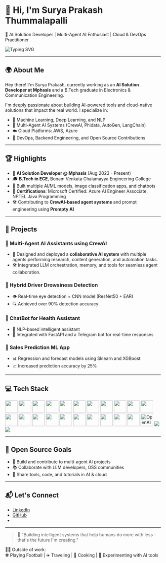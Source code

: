 # 👋 Hi, I'm Surya Prakash Thummalapalli

🚀 AI Solution Developer | Multi-Agent AI Enthusiast | Cloud & DevOps Practitioner

![Typing SVG](https://readme-typing-svg.demolab.com/?lines=AI+Solution+Developer;Multi-Agent+AI+Builder;Cloud+Computing+Explorer;Open+Source+Contributor&font=Fira+Code&center=true&width=440&height=45&color=00ADB5)

---

## 🌍 About Me

Hey there! I'm Surya Prakash, currently working as an **AI Solution Developer at Mphasis** and a B.Tech graduate in Electronics & Communication Engineering.

I'm deeply passionate about building AI-powered tools and cloud-native solutions that impact the real world. I specialize in:

- 🧠 Machine Learning, Deep Learning, and NLP
- 🤖 Multi-Agent AI Systems (CrewAI, Phidata, AutoGen, LangChain)
- ☁️ Cloud Platforms: AWS, Azure
- 🧰 DevOps, Backend Engineering, and Open Source Contributions

---

## 🏆 Highlights

- 💼 **AI Solution Developer @ Mphasis** (Aug 2023 - Present)
- 🎓 **B.Tech in ECE**, Bonam Venkata Chalamayya Engineering College
- 🧠 Built multiple AI/ML models, image classification apps, and chatbots
- 📜 **Certifications**: Microsoft Certified: Azure AI Engineer Associate, NPTEL Java Programming
- 🛠️ Contributing to **CrewAI-based agent systems** and prompt engineering using **Prompty AI**

---

## 🚀 Projects

### 📌 Multi-Agent AI Assistants using CrewAI
- 🤖 Designed and deployed a **collaborative AI system** with multiple agents performing research, content generation, and automation tasks.
- 🛠 Integrated LLM orchestration, memory, and tools for seamless agent collaboration.

### 📌 Hybrid Driver Drowsiness Detection
- 👁️ Real-time eye detection + CNN model (ResNet50 + EAR)
- 🔍 Achieved over 90% detection accuracy

### 📌 ChatBot for Health Assistant
- 🧠 NLP-based intelligent assistant
- 💬 Integrated with FastAPI and a Telegram bot for real-time responses

### 📌 Sales Prediction ML App
- 📊 Regression and forecast models using Sklearn and XGBoost
- 📈 Increased prediction accuracy by 25%

---

## 💻 Tech Stack

<p align="left">
  <!-- Programming -->
  <img src="https://cdn.jsdelivr.net/gh/devicons/devicon/icons/java/java-original.svg" width="40" height="40"/>
  <img src="https://cdn.jsdelivr.net/gh/devicons/devicon/icons/python/python-original.svg" width="40" height="40"/>
  <img src="https://cdn.jsdelivr.net/gh/devicons/devicon/icons/javascript/javascript-original.svg" width="40" height="40"/>

  <!-- Web -->
  <img src="https://cdn.jsdelivr.net/gh/devicons/devicon/icons/html5/html5-original.svg" width="40" height="40"/>
  <img src="https://cdn.jsdelivr.net/gh/devicons/devicon/icons/css3/css3-original.svg" width="40" height="40"/>
  <img src="https://cdn.jsdelivr.net/gh/devicons/devicon/icons/react/react-original.svg" width="40" height="40"/>
  <img src="https://cdn.jsdelivr.net/gh/devicons/devicon/icons/nodejs/nodejs-original.svg" width="40" height="40"/>
  <img src="https://cdn.jsdelivr.net/gh/devicons/devicon/icons/express/express-original.svg" width="40" height="40"/>

  <!-- Databases -->
  <img src="https://cdn.jsdelivr.net/gh/devicons/devicon/icons/mysql/mysql-original.svg" width="40" height="40"/>
  <img src="https://cdn.jsdelivr.net/gh/devicons/devicon/icons/postgresql/postgresql-original.svg" width="40" height="40"/>
  <img src="https://cdn.jsdelivr.net/gh/devicons/devicon/icons/mongodb/mongodb-original.svg" width="40" height="40"/>

  <!-- DevOps & Cloud -->
  <img src="https://cdn.jsdelivr.net/gh/devicons/devicon/icons/docker/docker-original.svg" width="40" height="40"/>
  <img src="https://cdn.jsdelivr.net/gh/devicons/devicon/icons/kubernetes/kubernetes-plain.svg" width="40" height="40"/>
  <img src="https://cdn.jsdelivr.net/gh/devicons/devicon/icons/linux/linux-original.svg" width="40" height="40"/>
  <img src="https://cdn.jsdelivr.net/gh/devicons/devicon/icons/git/git-original.svg" width="40" height="40"/>
  <img src="https://cdn.jsdelivr.net/gh/devicons/devicon/icons/github/github-original.svg" width="40" height="40"/>
  <img src="https://cdn.jsdelivr.net/gh/devicons/devicon/icons/amazonwebservices/amazonwebservices-original.svg" width="40" height="40"/>
  <img src="https://cdn.jsdelivr.net/gh/devicons/devicon/icons/googlecloud/googlecloud-original.svg" width="40" height="40"/>
  <img src="https://cdn.jsdelivr.net/gh/devicons/devicon/icons/azure/azure-original.svg" width="40" height="40"/>

  <!-- AI/ML -->
  <img src="https://cdn.jsdelivr.net/gh/devicons/devicon/icons/tensorflow/tensorflow-original.svg" width="40" height="40"/>
  <img src="https://cdn.jsdelivr.net/gh/devicons/devicon/icons/pytorch/pytorch-original.svg" width="40" height="40"/>
  <img src="https://cdn.jsdelivr.net/gh/simple-icons/simple-icons/icons/openai.svg" width="40" height="40" alt="OpenAI" />
  <img src="https://img.shields.io/badge/CrewAI-000?style=for-the-badge&logoColor=white" />
  <img src="https://img.shields.io/badge/PromptyAI-000?style=for-the-badge&logoColor=white" />
</p>

---

## 🌱 Open Source Goals

- 🚀 Build and contribute to multi-agent AI projects
- 📚 Collaborate with LLM developers, OSS communities
- 🤝 Share tools, code, and tutorials in AI & cloud

---

## 📬 Let's Connect

- [LinkedIn](https://www.linkedin.com/in/surya-prakash-thummalapalli/)  
- [GitHub](https://github.com/prakashnanis)  
- [Email]: (prakashnani2018@gmail.com)

---

> 🧠 "Building intelligent systems that help humans do more with less – that's the future I'm creating."

🏃‍♂️ Outside of work:  
⚽ Playing Football | ✈️ Traveling | 🍳 Cooking | 🤖 Experimenting with AI tools
